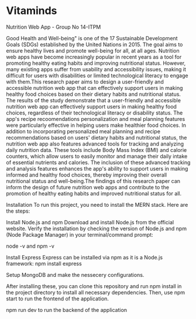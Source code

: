 # Vitaminds
Nutrition Web App - Group No 14-ITPM



Good Health and Well-being" is one of the 17 Sustainable Development Goals (SDGs) established by the United Nations in 2015. The goal aims to ensure healthy lives and promote well-being for all, at all ages. Nutrition web apps have become increasingly popular in recent years as a tool for promoting healthy eating habits and improving nutritional status. However, many existing apps suffer from usability and accessibility issues, making it difficult for users with disabilities or limited technological literacy to engage with them.This research paper aims to design a user-friendly and accessible nutrition web app that can effectively support users in making healthy food choices based on their dietary habits and nutritional status.   The results of the study demonstrate that a user-friendly and accessible nutrition web app can effectively support users in making healthy food choices, regardless of their technological literacy or disability status. The app's recipe recoomendations personalization and meal planning features were particularly effective in helping users make healthier food choices. In addition to incorporating personalized meal planning and recipe recommendations based on users' dietary habits and nutritional status, the nutrition web app also features advanced tools for tracking and analyzing daily nutrition data. These tools include Body Mass Index (BMI) and calorie counters, which allow users to easily monitor and manage their daily intake of essential nutrients and calories. The inclusion of these advanced tracking and analysis features enhances the app's ability to support users in making informed and healthy food choices, thereby improving their overall nutritional status and well-being.The findings of this research paper can inform the design of future nutrition web apps and contribute to the promotion of healthy eating habits and improved nutritional status for all.

Installation To run this project, you need to install the MERN stack. Here are the steps:

Install Node.js and npm Download and install Node.js from the official website. Verify the installation by checking the version of Node.js and npm (Node Package Manager) in your terminal/command prompt:

node -v and npm -v

Install Express Express can be installed via npm as it is a Node.js framework:
npm install express

Setup MongoDB and make the nessecery configurations.

After installing these, you can clone this repository and run npm install in the project directory to install all necessary dependencies. Then, use npm start to run the frontend of the application.

npm run dev to run the backend of the application